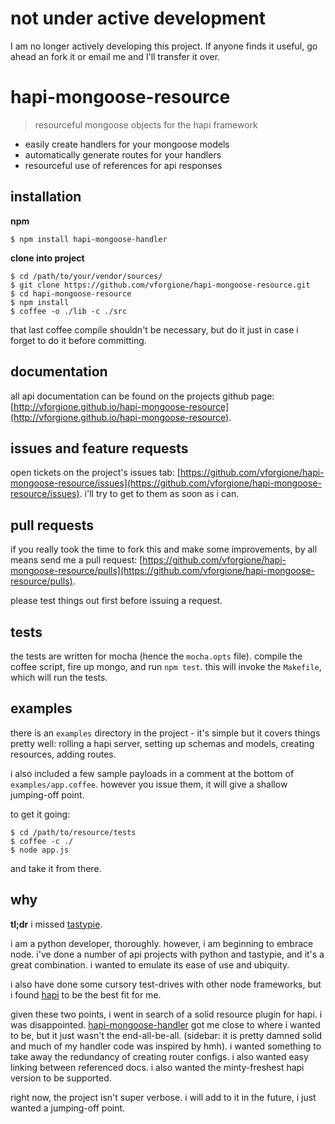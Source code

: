 # not under active development

I am no longer actively developing this project. If anyone finds it useful, go ahead an fork it or email me and I'll transfer it over.


# hapi-mongoose-resource
> resourceful mongoose objects for the hapi framework

* easily create handlers for your mongoose models
* automatically generate routes for your handlers
* resourceful use of references for api responses


## installation
__npm__

```
$ npm install hapi-mongoose-handler
```

__clone into project__

```
$ cd /path/to/your/vendor/sources/
$ git clone https://github.com/vforgione/hapi-mongoose-resource.git
$ cd hapi-mongoose-resource
$ npm install
$ coffee -o ./lib -c ./src
```

that last coffee compile shouldn't be necessary, but do it just in case i forget to do it before committing.


## documentation
all api documentation can be found on the projects github page:
[http://vforgione.github.io/hapi-mongoose-resource](http://vforgione.github.io/hapi-mongoose-resource).


## issues and feature requests
open tickets on the project's issues tab:
[https://github.com/vforgione/hapi-mongoose-resource/issues](https://github.com/vforgione/hapi-mongoose-resource/issues).
i'll try to get to them as soon as i can.


## pull requests
if you really took the time to fork this and make some improvements, by all means send me a pull request:
[https://github.com/vforgione/hapi-mongoose-resource/pulls](https://github.com/vforgione/hapi-mongoose-resource/pulls).

please test things out first before issuing a request.


## tests
the tests are written for mocha (hence the `mocha.opts` file). compile the coffee script, fire up mongo, and run `npm test`.
this will invoke the `Makefile`, which will run the tests.


## examples
there is an `examples` directory in the project - it's simple but it covers things pretty well: rolling a hapi server,
setting up schemas and models, creating resources, adding routes.

i also included a few sample payloads in a comment at the bottom of `examples/app.coffee`. however you issue them,
it will give a shallow jumping-off point.

to get it going:

```
$ cd /path/to/resource/tests
$ coffee -c ./
$ node app.js
```

and take it from there.


## why
__tl;dr__ i missed [tastypie](https://github.com/toastdriven/django-tastypie).

i am a python developer, thoroughly. however, i am beginning to embrace node. i've done a number of api projects with
python and tastypie, and it's a great combination. i wanted to emulate its ease of use and ubiquity.

i also have done some cursory test-drives with other node frameworks, but i found [hapi](https://github.com/spumko/hapi)
to be the best fit for me.

given these two points, i went in search of a solid resource plugin for hapi. i was disappointed.
[hapi-mongoose-handler](https://github.com/craveprogramminginc/hapi-mongoose-handler) got me close to where i wanted to be,
but it just wasn't the end-all-be-all. (sidebar: it is pretty damned solid and much of my handler code was inspired
by hmh). i wanted something to take away the redundancy of creating router configs. i also wanted easy linking between
referenced docs. i also wanted the minty-freshest hapi version to be supported.

right now, the project isn't super verbose. i will add to it in the future, i just wanted a jumping-off point.

